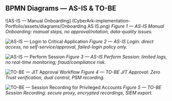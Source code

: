 ## BPMN Diagrams — AS-IS & TO-BE

![AS-IS — Manual Onboarding] (CyberArk-implementation-Portfolio/assets/diagrams/Onboarding AS IS.png)
*Figure 1 — AS-IS Manual Onboarding: manual steps, no approval/rotation, data-quality issues.*

![AS-IS — Login to Critical Application](../assets/diagrams/05_02_BPMN-ASIS-Login-to-Critical-Application.png)
*Figure 2 — AS-IS Login: direct access, no self-service/approval, failed-login policy only.*

![AS-IS — Perform Session](../assets/diagrams/05_03_BPMN-ASIS-Perform-Session.png)
*Figure 3 — AS-IS Perform Session: limited logs, no real-time monitoring; fraud/compliance risk.*

![TO-BE — JIT Approval Workflow](../assets/diagrams/05_05_BPMN-TOBE-JIT-Approval.png)
*Figure 4 — TO-BE JIT Approval: Zero Trust verification, dual control, PSM recording.*

![TO-BE — Session Recording for Privileged Accounts](../assets/diagrams/05_06_BPMN-TOBE-Session-Recording.png)
*Figure 5 — TO-BE Session Recording: secure proxy, encrypted recordings, SIEM export.*
